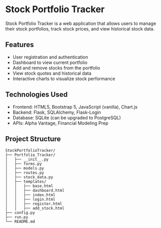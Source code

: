 # Stock Portfolio Tracker

Stock Portfolio Tracker is a web application that allows users to manage their stock portfolios, track stock prices, and view historical stock data.

## Features

- User registration and authentication
- Dashboard to view current portfolio
- Add and remove stocks from the portfolio
- View stock quotes and historical data
- Interactive charts to visualize stock performance

## Technologies Used

- Frontend: HTML5, Bootstrap 5, JavaScript (vanilla), Chart.js
- Backend: Flask, SQLAlchemy, Flask-Login
- Database: SQLite (can be upgraded to PostgreSQL)
- APIs: Alpha Vantage, Financial Modeling Prep

## Project Structure

```plaintext
StockPortfolioTracker/
├── Portfolio_Tracker/
│   ├── __init__.py
│   ├── forms.py
│   ├── models.py
│   ├── routes.py
│   ├── stock_data.py
│   ├── templates/
│   │   ├── base.html
│   │   ├── dashboard.html
│   │   ├── index.html
│   │   ├── login.html
│   │   ├── register.html
│   │   ├── add_stock.html
├── config.py
├── run.py
└── README.md
